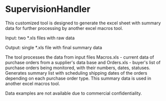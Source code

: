 # SupervisionHandler
This customized tool is designed to generate the excel sheet with summary data for further processing by another excel macros tool.

Input: two *.xls files with raw data

Output: single *.xls file with final summary data

The tool processes the data from input files Macros.xls - current data of purchase orders from a supplier's data base and Orders.xls - buyer's list of purchase orders being monitored, with their numbers, dates, statuses. Generates summary list with scheduling shipping dates of the orders depending on each purchase order type. This summary data is used in another excel macros tool.

Data examples are not available due to commercial confidentiality.
